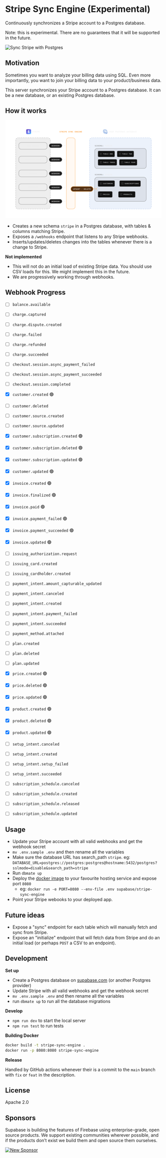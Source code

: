 # Stripe Sync Engine (Experimental)

Continuously synchronizes a Stripe account to a Postgres database.

Note: this is experimental. There are no guarantees that it will be supported in the future.

![Sync Stripe with Postgres](./docs/stripe-sync-engine.jpg)
## Motivation

Sometimes you want to analyze your billing data using SQL. Even more importantly, you want to join your billing data to your product/business data.

This server synchronizes your Stripe account to a Postgres database. It can be a new database, or an existing Postgres database.
## How it works

![How it works](./docs/sync-engine-how.png)

- Creates a new schema `stripe` in a Postgres database, with tables & columns matching Stripe.
- Exposes a `/webhooks` endpoint that listens to any Stripe webhooks.
- Inserts/updates/deletes changes into the tables whenever there is a change to Stripe.

**Not implemented**

- This will not do an initial load of existing Stripe data. You should use CSV loads for this. We might implement this in the future.
- We are progressively working through webhooks.

## Webhook Progress

- [ ] `balance.available`
- [ ] `charge.captured`
- [ ] `charge.dispute.created`
- [ ] `charge.failed`
- [ ] `charge.refunded`
- [ ] `charge.succeeded`
- [ ] `checkout.session.async_payment_failed`
- [ ] `checkout.session.async_payment_succeeded`
- [ ] `checkout.session.completed`
- [x] `customer.created` 🟢
- [ ] `customer.deleted`
- [ ] `customer.source.created`
- [ ] `customer.source.updated`
- [x] `customer.subscription.created` 🟢
- [x] `customer.subscription.deleted` 🟢
- [x] `customer.subscription.updated` 🟢
- [x] `customer.updated` 🟢
- [x] `invoice.created` 🟢
- [x] `invoice.finalized` 🟢
- [x] `invoice.paid` 🟢
- [x] `invoice.payment_failed` 🟢
- [x] `invoice.payment_succeeded` 🟢
- [x] `invoice.updated` 🟢
- [ ] `issuing_authorization.request`
- [ ] `issuing_card.created`
- [ ] `issuing_cardholder.created`
- [ ] `payment_intent.amount_capturable_updated`
- [ ] `payment_intent.canceled`
- [ ] `payment_intent.created`
- [ ] `payment_intent.payment_failed`
- [ ] `payment_intent.succeeded`
- [ ] `payment_method.attached`
- [ ] `plan.created`
- [ ] `plan.deleted`
- [ ] `plan.updated`
- [x] `price.created` 🟢
- [x] `price.deleted` 🟢
- [x] `price.updated` 🟢
- [x] `product.created` 🟢
- [x] `product.deleted` 🟢
- [x] `product.updated` 🟢
- [ ] `setup_intent.canceled`
- [ ] `setup_intent.created`
- [ ] `setup_intent.setup_failed`
- [ ] `setup_intent.succeeded`
- [ ] `subscription_schedule.canceled`
- [ ] `subscription_schedule.created`
- [ ] `subscription_schedule.released`
- [ ] `subscription_schedule.updated`


## Usage

- Update your Stripe account with all valid webhooks and get the webhook secret
- `mv .env.sample .env` and then rename all the variables
- Make sure the database URL has search_path `stripe`. eg: `DATABASE_URL=postgres://postgres:postgres@hostname:5432/postgres?sslmode=disable&search_path=stripe`
- Run `dbmate up`
- Deploy the [docker image](https://hub.docker.com/r/supabase/stripe-sync-engine) to your favourite hosting service and expose port `8080`
  - eg: `docker run -e PORT=8080 --env-file .env supabase/stripe-sync-engine`
- Point your Stripe webooks to your deployed app.
## Future ideas

- Expose a "sync" endpoint for each table which will manually fetch and sync from Stripe.
- Expose an "initialize" endpoint that will fetch data from Stripe and do an initial load (or perhaps `POST` a CSV to an endpoint).

## Development

**Set up**
- Create a Postgres database on [supabase.com](https://supabase.com) (or another Postgres provider)
- Update Stripe with all valid webhooks and get the webhook secret
- `mv .env.sample .env` and then rename all the variables
- run `dbmate up` to run all the database migrations

**Develop**

- `npm run dev` to start the local server
- `npm run test` to run tests

**Building Docker**

```bash
docker build -t stripe-sync-engine .
docker run -p 8080:8080 stripe-sync-engine
```
**Release**

Handled by GitHub actions whenever their is a commit to the `main` branch with `fix` or `feat` in the description.

## License 

Apache 2.0

## Sponsors

Supabase is building the features of Firebase using enterprise-grade, open source products. We support existing communities wherever possible, and if the products don’t exist we build them and open source them ourselves. 

[![New Sponsor](https://user-images.githubusercontent.com/10214025/90518111-e74bbb00-e198-11ea-8f88-c9e3c1aa4b5b.png)](https://github.com/sponsors/supabase)